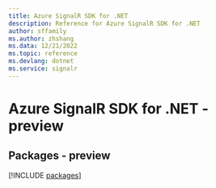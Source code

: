```yaml
---
title: Azure SignalR SDK for .NET
description: Reference for Azure SignalR SDK for .NET
author: sffamily
ms.author: zhshang
ms.data: 12/21/2022
ms.topic: reference
ms.devlang: dotnet
ms.service: signalr
---
```

# Azure SignalR SDK for .NET - preview
## Packages - preview
[!INCLUDE [packages](signalr-index.md)]